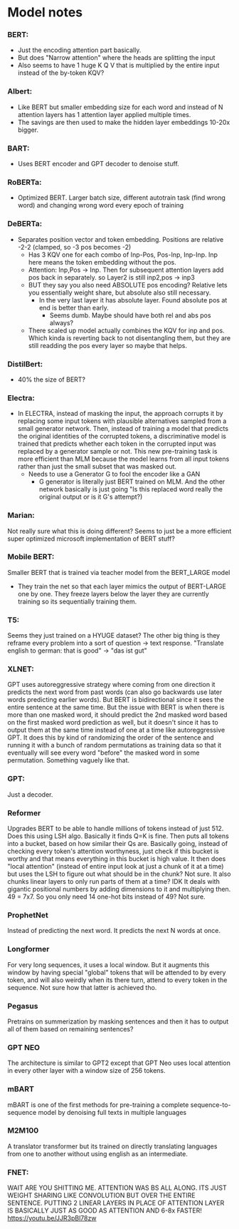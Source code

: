 
# Model notes

### BERT: 
 - Just the encoding attention part basically.
 - But does "Narrow attention" where the heads are splitting the input
 - Also seems to have 1 huge K Q V that is multiplied by the entire input instead of the by-token KQV?

### Albert:
 - Like BERT but smaller embedding size for each word and instead of N attention layers has 1 attention layer applied multiple times.
 - The savings are then used to make the hidden layer embeddings 10-20x bigger.

### BART:
 - Uses BERT encoder and GPT decoder to denoise stuff.

### RoBERTa:
 - Optimized BERT. Larger batch size, different autotrain task (find wrong word) and changing wrong word every epoch of training

### DeBERTa:
 - Separates position vector and token embedding. Positions are relative -2-2 (clamped, so -3 pos becomes -2)
   - Has 3 KQV one for each combo of Inp-Pos, Pos-Inp, Inp-Inp. Inp here means the token embedding without the pos.
   - Attention: Inp,Pos -> Inp. Then for subsequent attention layers add pos back in separately. so Layer2 is still inp2,pos -> inp3
   - BUT they say you also need ABSOLUTE pos encoding? Relative lets you essentially weight share, but absolute also still necessary.
     - In the very last layer it has absolute layer. Found absolute pos at end is better than early. 
       - Seems dumb. Maybe should have both rel and abs pos always?
   - There scaled up model actually combines the KQV for inp and pos. Which kinda is reverting back to not disentangling them, but they are still readding the pos every layer so maybe that helps.

### DistilBert:
 - 40% the size of BERT?

### Electra:
 - In ELECTRA, instead of masking the input, the approach corrupts it by replacing some input tokens with plausible alternatives sampled from a small generator network. Then, instead of training a model that predicts the original identities of the corrupted tokens, a discriminative model is trained that predicts whether each token in the corrupted input was replaced by a generator sample or not. This new pre-training task is more efficient than MLM because the model learns from all input tokens rather than just the small subset that was masked out.
   - Needs to use a Generator G to fool the encoder like a GAN
     - G generator is literally just BERT trained on MLM. And the other network basically is just going "Is this replaced word really the original output or is it G's attempt?)
  
### Marian:
Not really sure what this is doing different? Seems to just be a more efficient super optimized microsoft implementation of BERT stuff?

### Mobile BERT:
Smaller BERT that is trained via teacher model from the BERT_LARGE model
 - They train the net so that each layer mimics the output of BERT-LARGE one by one. They freeze layers below the layer they are currently training so its sequentially training them.

### T5:
Seems they just trained on a HYUGE dataset? The other big thing is they reframe every problem into a sort of question -> text response. "Translate english to german: that is good" -> "das ist gut"

### XLNET:
GPT uses autoreggressive strategy where coming from one direction it predicts the next word from past words (can also go backwards use later words predicting earlier words).
But BERT is bidirectional since it sees the entire sentence at the same time. But the issue with BERT is when there is more than one masked word, it should predict
the 2nd masked word based on the first masked word prediction as well, but it doesn't since it has to output them at the same time instead of one at a time like autoreggressive GPT.
It does this by kind of randomizing the order of the sentence and running it with a bunch of random permutations as training data so that it eventually will see every word "before" the masked word in some permutation. Something vaguely like that.

### GPT:
Just a decoder.

### Reformer
Upgrades BERT to be able to handle millions of tokens instead of just 512. Does this using LSH algo.
Basically it finds Q=K is fine. Then puts all tokens into a bucket, based on how similar their Qs are. Basically going, instead of checking every token's attention worthyness, just check if this bucket is worthy and that means everything in this bucket is high value.
It then does "local attention" (instead of entire input look at just a chunk of it at a time) but uses the LSH to figure out what should be in the chunk? Not sure.
It also chunks linear layers to only run parts of them at a time? IDK
It deals with gigantic positional numbers by adding dimensions to it and multiplying then. 49 = 7x7. So you only need 14 one-hot bits instead of 49? Not sure.

### ProphetNet
Instead of predicting the next word. It predicts the next N words at once.

### Longformer
For very long sequences, it uses a local window. But it augments this window by having special "global" tokens that will be attended to by every token, and will also weirdly when its there turn, attend to every token in the sequence. Not sure how that latter is achieved tho.

### Pegasus
Pretrains on summerization by masking sentences and then it has to output all of them based on remaining sentences?

### GPT NEO
The architecture is similar to GPT2 except that GPT Neo uses local attention in every other layer with a window size of 256 tokens.

### mBART
mBART is one of the first methods for pre-training a complete sequence-to-sequence model by denoising full texts in multiple languages

### M2M100
A translator transformer but its trained on directly translating languages from one to another without using english as an intermediate.

### FNET:
WAIT ARE YOU SHITTING ME.
ATTENTION WAS BS ALL ALONG. ITS JUST WEIGHT SHARING LIKE CONVOLUTION BUT OVER THE ENTIRE SENTENCE.
PUTTING 2 LINEAR LAYERS IN PLACE OF ATTENTION LAYER IS BASICALLY JUST AS GOOD AS ATTENTION AND 6-8x FASTER!
https://youtu.be/JJR3pBl78zw






